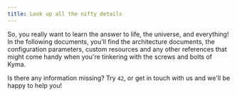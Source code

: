 ```yaml
---
title: Look up all the nifty details
---
```


So, you really want to learn the answer to life, the universe, and everything! 
In the following documents, you'll find the architecture documents, the configuration parameters, custom resources and any other references that might come handy when you're tinkering with the screws and bolts of Kyma. 

Is there any information missing? Try `42`, or get in touch with us and we'll be happy to help you!